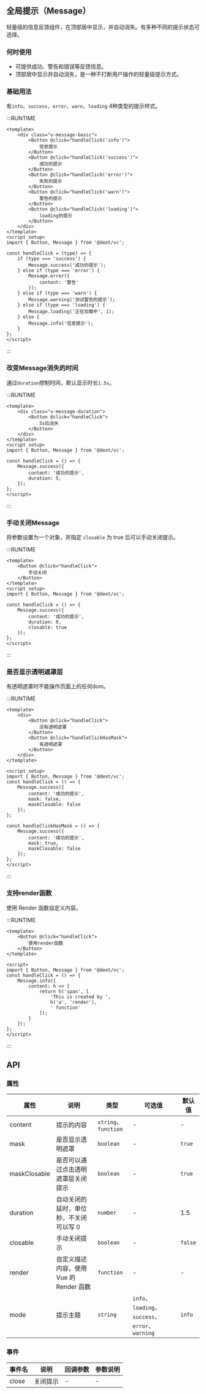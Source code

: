 ## 全局提示（Message）

轻量级的信息反馈组件，在顶部居中显示，并自动消失。有多种不同的提示状态可选择。

### 何时使用

- 可提供成功、警告和错误等反馈信息。
- 顶部居中显示并自动消失，是一种不打断用户操作的轻量级提示方式。

### 基础用法

有`info`、`success`、`error`、`warn`、`loading` 4种类型的提示样式。

:::RUNTIME
```vue
<template>
	<div class="v-message-basic">
		<Button @click="handleClick('info')">
			信息提示
		</Button>
		<Button @click="handleClick('success')">
			成功的提示
		</Button>
		<Button @click="handleClick('error')">
			失败的提示
		</Button>
		<Button @click="handleClick('warn')">
			警告的提示
		</Button>
		<Button @click="handleClick('loading')">
			loading的提示
		</Button>
	</div>
</template>
<script setup>
import { Button, Message } from '@deot/vc';

const handleClick = (type) => {
	if (type === 'success') {
		Message.success('成功的提示');
	} else if (type === 'error') {
		Message.error({
			content: '警告'
		});
	} else if (type === 'warn') {
		Message.warning('测试警告的提示');
	} else if (type === 'loading') {
		Message.loading('正在加载中', 1);
	} else {
		Message.info('信息提示');
	}
};
</script>
```
:::

### 改变Message消失的时间
通过`duration`控制时间，默认显示时长`1.5s`。

:::RUNTIME
```vue
<template>
	<div class="v-message-duration">
		<Button @click="handleClick">
			5s后消失
		</Button>
	</div>
</template>
<script setup>
import { Button, Message } from '@deot/vc';

const handleClick = () => {
	Message.success({
		content: '成功的提示',
		duration: 5,
	});
};
</script>
```
:::

### 手动关闭Message
将参数设置为一个对象，并指定 `closable` 为 true 后可以手动关闭提示。

:::RUNTIME
```vue
<template>
	<Button @click="handleClick">
		手动关闭
	</Button>
</template>
<script setup>
import { Button, Message } from '@deot/vc';

const handleClick = () => {
	Message.success({
		content: '成功的提示',
		duration: 0,
		closable: true
	});
};
</script>
```
:::

### 是否显示透明遮罩层
有透明遮罩时不能操作页面上的任何dom。

:::RUNTIME
```vue
<template>
	<div>
		<Button @click="handleClick">
			没有透明遮罩
		</Button>
		<Button @click="handleClickHasMask">
			有透明遮罩
		</Button>
	</div>
</template>

<script setup>
import { Button, Message } from '@deot/vc';
const handleClick = () => {
	Message.success({
		content: '成功的提示',
		mask: false,
		maskClosable: false
	});
};

const handleClickHasMask = () => {
	Message.success({
		content: '成功的提示',
		mask: true,
		maskClosable: false
	});
};
</script>
```
:::

### 支持render函数
使用 Render 函数自定义内容。

:::RUNTIME
```vue
<template>
	<Button @click="handleClick">
		使用render函数
	</Button>
</template>

<script>
import { Button, Message } from '@deot/vc';
const handleClick = () => {
	Message.info({
		content: h => {
			return h('span', [
				'This is created by ',
				h('a', 'render'),
				' function'
			]);
		}
	});
};
</script>
```
:::

## API

### 属性

| 属性           | 说明                         | 类型                  | 可选值                                          | 默认值     |
| ------------ | -------------------------- | ------------------- | -------------------------------------------- | ------- |
| content      | 提示的内容                      | `string`、`function` | -                                            | -       |
| mask         | 是否显示透明遮罩                   | `boolean`           | -                                            | `true`  |
| maskClosable | 是否可以通过点击透明遮罩层关闭提示          | `boolean`           | -                                            | `true`  |
| duration     | 自动关闭的延时，单位秒，不关闭可以写 0       | `number`            | -                                            | 1.5     |
| closable     | 手动关闭提示                     | `boolean`           | -                                            | `false` |
| render       | 自定义描述内容，使用 Vue 的 Render 函数 | `function`          | -                                            | -       |
| mode         | 提示主题                       | `string`            | `info`、`loading`、`success`、`error`、`warning` | `info`  |

### 事件

| 事件名   | 说明   | 回调参数 | 参数说明 |
| ----- | ---- | ---- | ---- |
| close | 关闭提示 | -    | -    |

